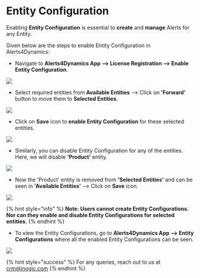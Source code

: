 # Entity Configuration

Enabling **Entity Configuration** is essential to **create** and **manage** Alerts for any Entity.

Given below are the steps to enable Entity Configuration in Alerts4Dynamics:

* Navigate to **Alerts4Dynamics App --> License Registration --> Enable Entity Configuration**.

![](../../.gitbook/assets/EntConf\_1.png)

* Select required entities from **Available Entities** --> Click on **'Forward'** button to move them to **Selected Entities**.

![](../../.gitbook/assets/EntConf\_2.png)

* Click on **Save** icon to **enable Entity Configuration** for these selected entities.

![](../../.gitbook/assets/EntConf\_3.png)

* Similarly, you can disable Entity Configuration for any of the entities. Here, we will disable **'Product'** entity.

![](<../../.gitbook/assets/EntConf\_4 (1).png>)

* Now the 'Product' entity is removed from **'Selected Entities'** and can be seen in **'Available Entities'** --> Click on **Save** icon.

![](../../.gitbook/assets/EntConf\_5.png)

{% hint style="info" %}
**Note: Users cannot create Entity Configurations. Nor can they enable and disable Entity Configurations for selected entities.**
{% endhint %}

* To view the Entity Configurations, go to **Alerts4Dynamics App --> Entity Configurations** where all the enabled Entity Configurations can be seen.

![](<../../.gitbook/assets/EntConf\_6 (1).png>)

{% hint style="success" %}
For any queries, reach out to us at [crm@inogic.com](mailto:crm@inogic.com)
{% endhint %}

